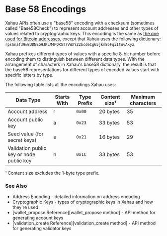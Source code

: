 # Base 58 Encodings

Xahau APIs often use a "base58" encoding with a checksum (sometimes called "Base58Check") to represent account addresses and other types of values related to cryptographic keys. This encoding is the same as [the one used for Bitcoin addresses](https://en.bitcoin.it/wiki/Base58Check\_encoding), except that Xahau uses the following dictionary: `rpshnaf39wBUDNEGHJKLM4PQRST7VWXYZ2bcdeCg65jkm8oFqi1tuvAxyz`.

Xahau prefixes different types of values with a specific 8-bit number before encoding them to distinguish between different data types. With the arrangement of characters in Xahau's base58 dictionary, the result is that the base58 representations for different types of encoded values start with specific letters by type.

The following table lists all the encodings Xahau uses:

| Data Type                                | Starts With | Type Prefix | Content size¹ | Maximum characters |
| ---------------------------------------- | ----------- | ----------- | ------------- | ------------------ |
| Account address                          | r           | `0x00`      | 20 bytes      | 35                 |
| Account public key                       | a           | `0x23`      | 33 bytes      | 53                 |
| Seed value (for secret keys)             | s           | `0x21`      | 16 bytes      | 29                 |
| Validation public key or node public key | n           | `0x1C`      | 33 bytes      | 53                 |

¹ Content size excludes the 1-byte type prefix.

### See Also

* Address Encoding - detailed information on address encoding
* Cryptographic Keys - types of cryptographic keys in Xahau and how they're used
* \[wallet\_propose Reference]\[wallet\_propose method] - API method for generating account keys
* \[validation\_create Reference]\[validation\_create method] - API method for generating validator keys
